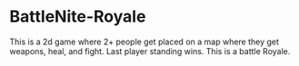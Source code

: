 # BattleNite-Royale
This is a 2d game where 2+ people get placed on a map where they get weapons, heal, and fight. Last player standing wins. This is a battle Royale. 
